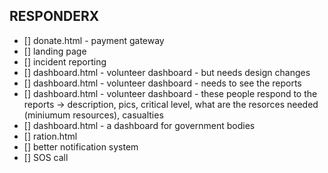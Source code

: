 ## RESPONDERX
 - [] donate.html - payment gateway
 - [] landing page
 - [] incident reporting 
 - [] dashboard.html - volunteer dashboard - but needs design changes 
 - [] dashboard.html - volunteer dashboard - needs to see the reports
 - [] dashboard.html - volunteer dashboard - these people respond to the reports -> description, pics, critical level, what are the resorces needed (miniumum resources), casualties
 - [] dashboard.html - a dashboard for government bodies
 - [] ration.html
 - [] better notification system
 - [] SOS call 